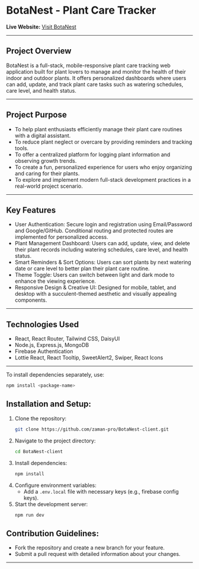 # BotaNest - Plant Care Tracker

**Live Website:** [Visit BotaNest](https://b11a10-botanest-zaman-pro.web.app/)

---

## Project Overview

BotaNest is a full-stack, mobile-responsive plant care tracking web application built for plant lovers to manage and monitor the health of their indoor and outdoor plants. It offers personalized dashboards where users can add, update, and track plant care tasks such as watering schedules, care level, and health status.

---

## Project Purpose

- To help plant enthusiasts efficiently manage their plant care routines with a digital assistant.
- To reduce plant neglect or overcare by providing reminders and tracking tools.
- To offer a centralized platform for logging plant information and observing growth trends.
- To create a fun, personalized experience for users who enjoy organizing and caring for their plants.
- To explore and implement modern full-stack development practices in a real-world project scenario.

---

## Key Features

- User Authentication: Secure login and registration using Email/Password and Google/GitHub. Conditional routing and protected routes are implemented for personalized access.
- Plant Management Dashboard: Users can add, update, view, and delete their plant records including watering schedules, care level, and health status.
- Smart Reminders & Sort Options: Users can sort plants by next watering date or care level to better plan their plant care routine.
- Theme Toggle: Users can switch between light and dark mode to enhance the viewing experience.
- Responsive Design & Creative UI: Designed for mobile, tablet, and desktop with a succulent-themed aesthetic and visually appealing components.

---

## Technologies Used

- React, React Router, Tailwind CSS, DaisyUI
- Node.js, Express.js, MongoDB
- Firebase Authentication
- Lottie React, React Tooltip, SweetAlert2, Swiper, React Icons

---

To install dependencies separately, use:

```sh
npm install <package-name>
```

## Installation and Setup:

1. Clone the repository:
   ```bash
   git clone https://github.com/zaman-pro/BotaNest-client.git
   ```
2. Navigate to the project directory:
   ```bash
   cd BotaNest-client
   ```
3. Install dependencies:
   ```bash
   npm install
   ```
4. Configure environment variables:
   - Add a `.env.local` file with necessary keys (e.g., firebase config keys).
5. Start the development server:
   ```bash
   npm run dev
   ```

## Contribution Guidelines:

- Fork the repository and create a new branch for your feature.
- Submit a pull request with detailed information about your changes.

---
